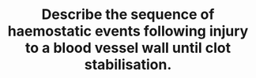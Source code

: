 ---
title: "Describe the sequence of haemostatic events following injury to a blood vessel wall until clot stabilisation."
entityType: SAQ
exam: PEX
college: CICM
year: 2022
sitting: A
question: 15
passRate: 46
EC_expectedDomains:
- "The areas of vasoconstriction, platelet adhesion, activation and aggregation, coagulation, clot retraction and anticlotting mechanisms."
- "How the clot is limited to just the site of injury which happens in parallel with the formation of clot."
EC_errorsCommon:
- "Many answers gave an overview of the haemostatic process but revealed insufficient knowledge of the processes involved."
- "in several cases answers became confused by mixing up elements of the classical approach and cell-based model approach."
- "Errors concerning details of the cell-based model were frequent."
- "Many candidates did not include how the clot is limited to just the site of injury which happens in parallel with the formation of clot."
- "Candidates should be aware that writing lengthy introductory statements attracted no marks and wastes time."
---